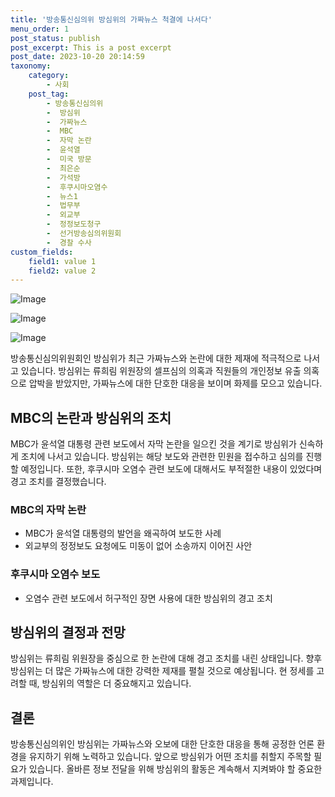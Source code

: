 ```yaml
---
title: '방송통신심의위 방심위의 가짜뉴스 척결에 나서다'
menu_order: 1
post_status: publish
post_excerpt: This is a post excerpt
post_date: 2023-10-20 20:14:59
taxonomy:
    category:
        - 사회
    post_tag:
        - 방송통신심의위
        -  방심위
        -  가짜뉴스
        -  MBC
        -  자막 논란
        -  윤석열
        -  미국 방문
        -  최은순
        -  가석방
        -  후쿠시마오염수
        -  뉴스1
        -  법무부
        -  외교부
        -  정정보도청구
        -  선거방송심의위원회
        -  경찰 수사
custom_fields:
    field1: value 1
    field2: value 2
---
```


![Image](https://imgnews.pstatic.net/image/022/2024/02/07/20240207508964_20240207151803318.jpg?type=w647)

![Image](https://imgnews.pstatic.net/image/022/2024/02/07/20240207508966_20240207151803324.jpg?type=w647)

![Image](https://imgnews.pstatic.net/image/022/2024/02/07/20240207508965_20240207151803350.png?type=w647)


방송통신심의위원회인 방심위가 최근 가짜뉴스와 논란에 대한 제재에 적극적으로 나서고 있습니다. 방심위는 류희림 위원장의 셀프심의 의혹과 직원들의 개인정보 유출 의혹으로 압박을 받았지만, 가짜뉴스에 대한 단호한 대응을 보이며 화제를 모으고 있습니다.

## MBC의 논란과 방심위의 조치
MBC가 윤석열 대통령 관련 보도에서 자막 논란을 일으킨 것을 계기로 방심위가 신속하게 조치에 나서고 있습니다. 방심위는 해당 보도와 관련한 민원을 접수하고 심의를 진행할 예정입니다. 또한, 후쿠시마 오염수 관련 보도에 대해서도 부적절한 내용이 있었다며 경고 조치를 결정했습니다.

### MBC의 자막 논란
- MBC가 윤석열 대통령의 발언을 왜곡하여 보도한 사례
- 외교부의 정정보도 요청에도 미동이 없어 소송까지 이어진 사안

### 후쿠시마 오염수 보도
- 오염수 관련 보도에서 허구적인 장면 사용에 대한 방심위의 경고 조치

## 방심위의 결정과 전망
방심위는 류희림 위원장을 중심으로 한 논란에 대해 경고 조치를 내린 상태입니다. 향후 방심위는 더 많은 가짜뉴스에 대한 강력한 제재를 펼칠 것으로 예상됩니다. 현 정세를 고려할 때, 방심위의 역할은 더 중요해지고 있습니다.

## 결론
방송통신심의위인 방심위는 가짜뉴스와 오보에 대한 단호한 대응을 통해 공정한 언론 환경을 유지하기 위해 노력하고 있습니다. 앞으로 방심위가 어떤 조치를 취할지 주목할 필요가 있습니다. 올바른 정보 전달을 위해 방심위의 활동은 계속해서 지켜봐야 할 중요한 과제입니다.
